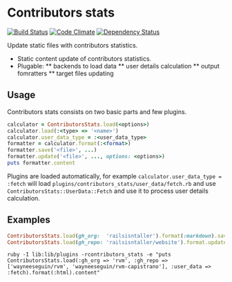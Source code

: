 # Contributors stats

[![Build Status](https://travis-ci.org/mpapis/contributors_stats.png?branch=master)](https://travis-ci.org/mpapis/contributors_stats)
[![Code Climate](https://codeclimate.com/github/mpapis/contributors_stats.png)](https://codeclimate.com/github/mpapis/contributors_stats)
[![Dependency Status](https://gemnasium.com/mpapis/contributors_stats.png)](https://gemnasium.com/mpapis/contributors_stats)

Update static files with contributors statistics.

* Static content update of contributors statistics.
* Plugable:
** backends to load data
** user details calculation
** output fomratters
** target files updating

## Usage

Contributors stats consists on two basic parts and few plugins.

```ruby
calculator = ContributorsStats.load(<options>)
calculator.load(:<type> => '<name>')
calculator.user_data_type = :<user_data_type>
formatter = calculator.format(:<format>)
formatter.save('<file>', ...)
formatter.update('<file>', ..., options: <options>)
puts formatter.content
```

Plugins are loaded automatically, for example `calculator.user_data_type = :fetch`
will load `plugins/contributors_stats/user_data/fetch.rb` and use
`ContributorsStats::UserData::Fetch` and use it to process user details calculation.

## Examples

```ruby
ContributorsStats.load(gh_org:  'railsisntaller').format(:markdown).save('public/contributors.md')
ContributorsStats.load(gh_repo: 'railsisntaller/website').format.update('public/index.html')
```

```shell
ruby -I lib:lib/plugins -rcontributors_stats -e "puts ContributorsStats.load(:gh_org => 'rvm', :gh_repo => ['wayneeseguin/rvm', 'wayneeseguin/rvm-capistrano'], :user_data => :fetch).format(:html).content"
```
